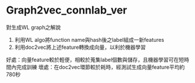 # Graph2vec_connlab_ver
對生成WL graph之解說
1. 利用WL algo將function name與hash後之label組成一新features
2. 利用doc2vec將上述feature轉換成向量，以利於機器學習

好處：向量feature較於輕便，相較於蒐集label個數與儲存，且機器學習可在短時間內完成訓練
壞處：在doc2vec環節較於耗時，經測試生成向量feature平均約780秒

